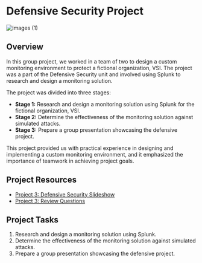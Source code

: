 # Defensive Security Project
![images (1)](https://github.com/Lodoelama/Defensive-Security-Project/assets/125059539/324f67f5-6026-4564-bb7e-8d0fdc8cea35)

## Overview

In this group project, we worked in a team of two to design a custom monitoring environment to protect a fictional organization, VSI. The project was a part of the Defensive Security unit and involved using Splunk to research and design a monitoring solution.

The project was divided into three stages:

- **Stage 1:** Research and design a monitoring solution using Splunk for the fictional organization, VSI.
- **Stage 2:** Determine the effectiveness of the monitoring solution against simulated attacks.
- **Stage 3:** Prepare a group presentation showcasing the defensive project.

This project provided us with practical experience in designing and implementing a custom monitoring environment, and it emphasized the importance of teamwork in achieving project goals.

## Project Resources

- [Project 3: Defensive Security Slideshow](https://docs.google.com/presentation/d/1HANlExJfQ83BzMOH7ysknjCx6_OHp57oNp-eNA3b3bo/edit#slide=id.g630a814dc5_0_53)
- [Project 3: Review Questions](https://docs.google.com/document/d/1qd1OSpX3uqsndYFlI7kHQ_oCvH_YfJnK8fk-pRVQTWw/edit)

## Project Tasks

1. Research and design a monitoring solution using Splunk.
2. Determine the effectiveness of the monitoring solution against simulated attacks.
3. Prepare a group presentation showcasing the defensive project.
